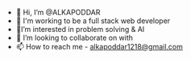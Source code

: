- 👋 Hi, I’m @ALKAPODDAR
- 👀 I'm working to be a full stack web developer
- 🌱I’m interested in problem solving & AI
- 💞️ I’m looking to collaborate on with 
- 📫 How to reach me - alkapoddar1218@gmail.com

<!---
ALKAPODDAR/ALKAPODDAR is a ✨ special ✨ repository because its `README.md` (this file) appears on your GitHub profile.
You can click the Preview link to take a look at your changes.
--->

